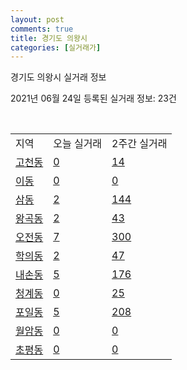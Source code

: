 ```yaml
---
layout: post
comments: true
title: 경기도 의왕시
categories: [실거래가]
---
```


경기도 의왕시 실거래 정보

2021년 06월 24일 등록된 실거래 정보: 23건

<script type="text/javascript">
  google.charts.load('current', {'packages':['corechart']});
  google.charts.setOnLoadCallback(drawChart);

  function drawChart() {
    var data = google.visualization.arrayToDataTable([['거래일', '매매', '전월세', '전매'], ['2021-02', 0, 12, 0], ['2021-03', 3, 71, 0], ['2021-04', 139, 144, 0], ['2021-05', 157, 184, 5], ['2021-06', 39, 203, 0]]);

    var options = {
      title: '최근 유형별 거래량 추이',
      legend: { position: 'bottom' }
    };

    var chart = new google.visualization.LineChart(document.getElementById('columnchart_material'));
    chart.draw(data, (options));
  }
</script>

<div id="columnchart_material" style="width: 450px; margin-left: -35px"></div>
<br>
<table class="sortable">
  <tr>
    <td>지역</td>
    <td>오늘 실거래</td>
    <td>2주간 실거래</td>
  </tr>

  
  <tr class="item">
    <td><a href="4143010100.html">고천동</a></td>
    <td><a href="4143010100.html">0</a></td>
    <td><a href="4143010100.html">14</a></td>
  </tr>
    

  <tr class="item">
    <td><a href="4143010200.html">이동</a></td>
    <td><a href="4143010200.html">0</a></td>
    <td><a href="4143010200.html">0</a></td>
  </tr>
    

  <tr class="item">
    <td><a href="4143010300.html">삼동</a></td>
    <td><a href="4143010300.html">2</a></td>
    <td><a href="4143010300.html">144</a></td>
  </tr>
    

  <tr class="item">
    <td><a href="4143010400.html">왕곡동</a></td>
    <td><a href="4143010400.html">2</a></td>
    <td><a href="4143010400.html">43</a></td>
  </tr>
    

  <tr class="item">
    <td><a href="4143010500.html">오전동</a></td>
    <td><a href="4143010500.html">7</a></td>
    <td><a href="4143010500.html">300</a></td>
  </tr>
    

  <tr class="item">
    <td><a href="4143010600.html">학의동</a></td>
    <td><a href="4143010600.html">2</a></td>
    <td><a href="4143010600.html">47</a></td>
  </tr>
    

  <tr class="item">
    <td><a href="4143010700.html">내손동</a></td>
    <td><a href="4143010700.html">5</a></td>
    <td><a href="4143010700.html">176</a></td>
  </tr>
    

  <tr class="item">
    <td><a href="4143010800.html">청계동</a></td>
    <td><a href="4143010800.html">0</a></td>
    <td><a href="4143010800.html">25</a></td>
  </tr>
    

  <tr class="item">
    <td><a href="4143010900.html">포일동</a></td>
    <td><a href="4143010900.html">5</a></td>
    <td><a href="4143010900.html">208</a></td>
  </tr>
    

  <tr class="item">
    <td><a href="4143011000.html">월암동</a></td>
    <td><a href="4143011000.html">0</a></td>
    <td><a href="4143011000.html">0</a></td>
  </tr>
    

  <tr class="item">
    <td><a href="4143011100.html">초평동</a></td>
    <td><a href="4143011100.html">0</a></td>
    <td><a href="4143011100.html">0</a></td>
  </tr>
    


</table>


    